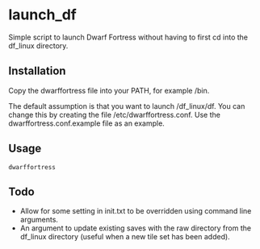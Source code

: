 launch_df
=========

Simple script to launch Dwarf Fortress without having to first cd into the df_linux directory.

Installation
------------

Copy the dwarffortress file into your PATH, for example /bin.

The default assumption is that you want to launch /df_linux/df. You can change this by creating the file /etc/dwarffortress.conf. Use the dwarffortress.conf.example file as an example.

Usage
-----

    dwarffortress

Todo
----

* Allow for some setting in init.txt to be overridden using command line arguments.
* An argument to update existing saves with the raw directory from the df_linux directory (useful when a new tile set has been added).